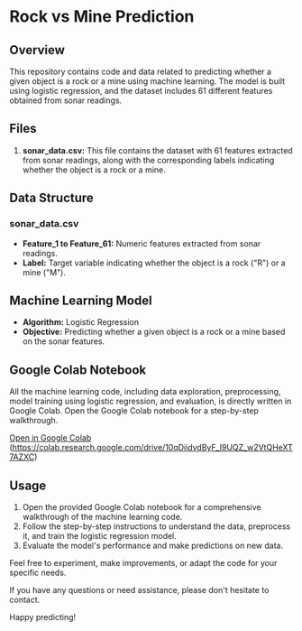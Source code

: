 # Rock vs Mine Prediction

## Overview

This repository contains code and data related to predicting whether a given object is a rock or a mine using machine learning. The model is built using logistic regression, and the dataset includes 61 different features obtained from sonar readings.

## Files

1. **sonar_data.csv:** This file contains the dataset with 61 features extracted from sonar readings, along with the corresponding labels indicating whether the object is a rock or a mine.

## Data Structure

### sonar_data.csv

- **Feature_1 to Feature_61:** Numeric features extracted from sonar readings.
- **Label:** Target variable indicating whether the object is a rock ("R") or a mine ("M").

## Machine Learning Model

- **Algorithm:** Logistic Regression
- **Objective:** Predicting whether a given object is a rock or a mine based on the sonar features.

## Google Colab Notebook

All the machine learning code, including data exploration, preprocessing, model training using logistic regression, and evaluation, is directly written in Google Colab. Open the Google Colab notebook for a step-by-step walkthrough.

[Open in Google Colab](#) (https://colab.research.google.com/drive/10qDiidvdByF_I9UQZ_w2VtQHeXT7AZXC)

## Usage

1. Open the provided Google Colab notebook for a comprehensive walkthrough of the machine learning code.
2. Follow the step-by-step instructions to understand the data, preprocess it, and train the logistic regression model.
3. Evaluate the model's performance and make predictions on new data.

Feel free to experiment, make improvements, or adapt the code for your specific needs.

If you have any questions or need assistance, please don't hesitate to contact.

Happy predicting!

